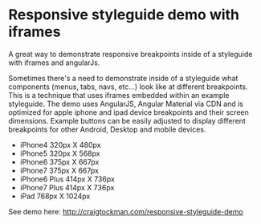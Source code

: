 # Responsive styleguide demo with iframes
A great way to demonstrate responsive breakpoints inside of a styleguide with iframes and angularJs.

Sometimes there's a need to demonstrate inside of a styleguide what components (menus, tabs, navs, etc...) look like at different breakpoints. This is a technique that uses iframes embedded within an example styleguide. The demo uses AngularJS, Angular Material via CDN and is optimized for apple iphone and ipad device breakpoints and their screen dimensions. Example buttons can be easily adjusted to display different breakpoints for other Android, Desktop and mobile devices.

* iPhone4 320px X 480px
* iPhone5 320px X 568px
* iPhone6 375px X 667px
* iPhone7 375px X 667px
* iPhone6 Plus 414px X 736px
* iPhone7 Plus 414px X 736px
* iPad 768px X 1024px

See demo here: http://craigtockman.com/responsive-styleguide-demo


